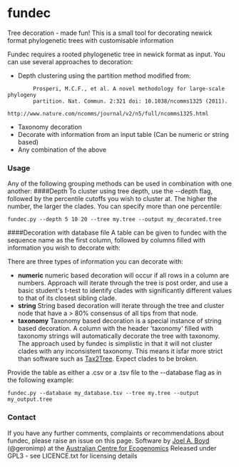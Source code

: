 # fundec
Tree decoration - made fun!
This is a small tool for decorating newick format phylogenetic trees with customisable information

Fundec requires a rooted phylogenetic tree in newick format as input. You can use several approaches to decoration:
* Depth clustering using the partition method modified from:
```
        Prosperi, M.C.F., et al. A novel methodology for large-scale phylogeny
        partition. Nat. Commun. 2:321 doi: 10.1038/ncomms1325 (2011).
        http://www.nature.com/ncomms/journal/v2/n5/full/ncomms1325.html
```
* Taxonomy decoration
* Decorate with information from an input table (Can be numeric or string based)
* Any combination of the above

### Usage
Any of the following grouping methods can be used in combination with one another:
####Depth
To cluster using tree depth, use the --depth flag, followed by the percentile cutoffs you wish to cluster at. The higher the number, the larger the clades. You can specify more than one percentile:
```
fundec.py --depth 5 10 20 --tree my.tree --output my_decorated.tree
```
####Decoration with database file
A table can be given to fundec with the sequence name as the first column, followed by columns filled with information you wish to decorate with:

There are three types of information you can decorate with:
* **numeric** numeric based decoration will occur if all rows in a column are numbers. Approach will iterate through the tree is post order, and use a basic student's t-test to identify clades with significantly different values to that of its closest sibling clade.
* **string** String based decoration will iterate through the tree and cluster node that have a > 80% consensus of all tips from that node.
* **taxonomy** Taxonomy based decoration is a special instance of string based decoration. A column with the header 'taxonomy' filled with taxonomy strings will automatically decorate the tree with taxonomy. The approach used by fundec is simplistic in that it will not cluster clades with any inconsistent taxonomy. This means it isfar more strict than software such as [Tax2Tree](https://github.com/biocore/tax2tree). Expect clades to be broken.

Provide the table as either a .csv or a .tsv file to the --database flag as in the following example:

```
fundec.py --database my_database.tsv --tree my.tree --output my_output.tree
```


### Contact
If you have any further comments, complaints or recommendations about fundec, please raise an issue on this page.
Software by [Joel A. Boyd](http://ecogenomic.org/users/joel-boyd) (@geronimp) at the [Australian Centre for Ecogenomics](http://ecogenomic.org)
Released under GPL3 - see LICENCE.txt for licensing details
